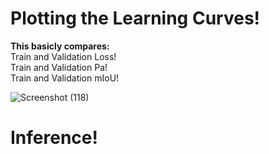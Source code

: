 # Plotting the Learning Curves!

**This basicly compares:**  
Train and Validation Loss!  
Train and Validation Pa!  
Train and Validation mIoU!  

![Screenshot (118)](https://github.com/TeachAI-UZ/CodingMasters/assets/89033710/5d5a1ab2-20ba-48f3-abfc-df861581d78c)


# Inference!

